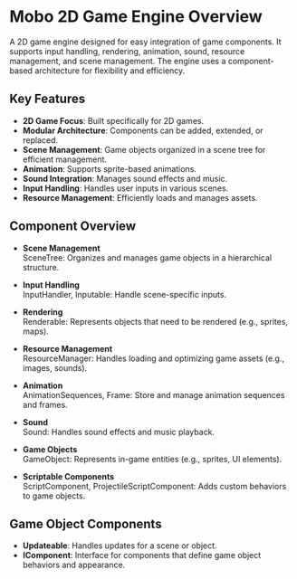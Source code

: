 # Mobo 2D Game Engine Overview

A 2D game engine designed for easy integration of game components. It supports input handling, rendering, animation, sound, resource management, and scene management. The engine uses a component-based architecture for flexibility and efficiency.

## Key Features
- **2D Game Focus**: Built specifically for 2D games.
- **Modular Architecture**: Components can be added, extended, or replaced.
- **Scene Management**: Game objects organized in a scene tree for efficient management.
- **Animation**: Supports sprite-based animations.
- **Sound Integration**: Manages sound effects and music.
- **Input Handling**: Handles user inputs in various scenes.
- **Resource Management**: Efficiently loads and manages assets.

## Component Overview

- **Scene Management**  
  SceneTree: Organizes and manages game objects in a hierarchical structure.

- **Input Handling**  
  InputHandler, Inputable: Handle scene-specific inputs.

- **Rendering**  
  Renderable: Represents objects that need to be rendered (e.g., sprites, maps).

- **Resource Management**  
  ResourceManager: Handles loading and optimizing game assets (e.g., images, sounds).

- **Animation**  
  AnimationSequences, Frame: Store and manage animation sequences and frames.

- **Sound**  
  Sound: Handles sound effects and music playback.

- **Game Objects**  
  GameObject: Represents in-game entities (e.g., sprites, UI elements).

- **Scriptable Components**  
  ScriptComponent, ProjectileScriptComponent: Adds custom behaviors to game objects.

## Game Object Components
- **Updateable**: Handles updates for a scene or object.
- **IComponent**: Interface for components that define game object behaviors and appearance.
